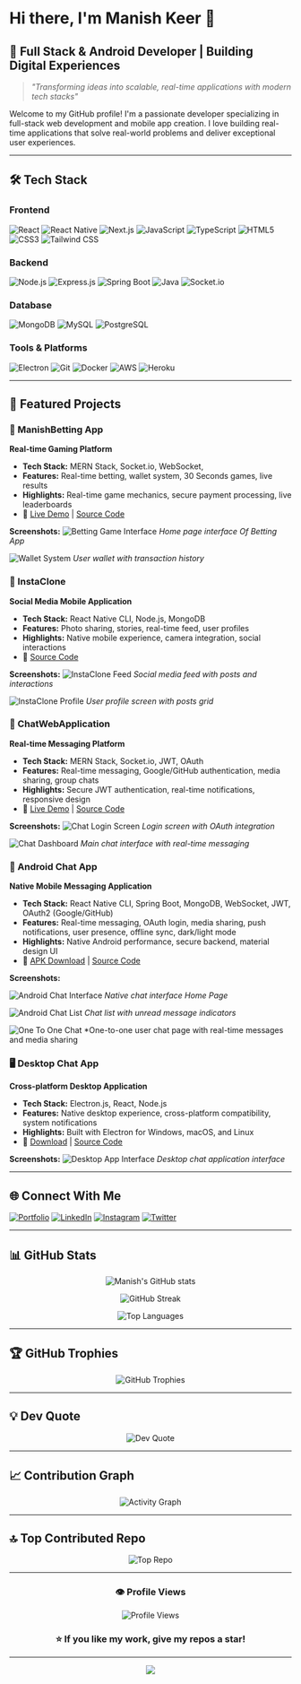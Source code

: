 # Hi there, I'm Manish Keer 👋

## 🚀 Full Stack & Android Developer | Building Digital Experiences

> *"Transforming ideas into scalable, real-time applications with modern tech stacks"*

Welcome to my GitHub profile! I'm a passionate developer specializing in full-stack web development and mobile app creation. I love building real-time applications that solve real-world problems and deliver exceptional user experiences.

---

## 🛠️ Tech Stack

### Frontend
![React](https://img.shields.io/badge/React-20232A?style=for-the-badge&logo=react&logoColor=61DAFB)
![React Native](https://img.shields.io/badge/React_Native-20232A?style=for-the-badge&logo=react&logoColor=61DAFB)
![Next.js](https://img.shields.io/badge/Next.js-000000?style=for-the-badge&logo=nextdotjs&logoColor=white)
![JavaScript](https://img.shields.io/badge/JavaScript-F7DF1E?style=for-the-badge&logo=javascript&logoColor=black)
![TypeScript](https://img.shields.io/badge/TypeScript-007ACC?style=for-the-badge&logo=typescript&logoColor=white)
![HTML5](https://img.shields.io/badge/HTML5-E34F26?style=for-the-badge&logo=html5&logoColor=white)
![CSS3](https://img.shields.io/badge/CSS3-1572B6?style=for-the-badge&logo=css3&logoColor=white)
![Tailwind CSS](https://img.shields.io/badge/Tailwind_CSS-38B2AC?style=for-the-badge&logo=tailwind-css&logoColor=white)

### Backend
![Node.js](https://img.shields.io/badge/Node.js-43853D?style=for-the-badge&logo=node.js&logoColor=white)
![Express.js](https://img.shields.io/badge/Express.js-404D59?style=for-the-badge&logo=express&logoColor=white)
![Spring Boot](https://img.shields.io/badge/Spring_Boot-6DB33F?style=for-the-badge&logo=spring&logoColor=white)
![Java](https://img.shields.io/badge/Java-ED8B00?style=for-the-badge&logo=java&logoColor=white)
![Socket.io](https://img.shields.io/badge/Socket.io-black?style=for-the-badge&logo=socket.io&badgeColor=010101)

### Database
![MongoDB](https://img.shields.io/badge/MongoDB-4EA94B?style=for-the-badge&logo=mongodb&logoColor=white)
![MySQL](https://img.shields.io/badge/MySQL-00000F?style=for-the-badge&logo=mysql&logoColor=white)
![PostgreSQL](https://img.shields.io/badge/PostgreSQL-316192?style=for-the-badge&logo=postgresql&logoColor=white)

### Tools & Platforms
![Electron](https://img.shields.io/badge/Electron-191970?style=for-the-badge&logo=Electron&logoColor=white)
![Git](https://img.shields.io/badge/Git-F05032?style=for-the-badge&logo=git&logoColor=white)
![Docker](https://img.shields.io/badge/Docker-2496ED?style=for-the-badge&logo=docker&logoColor=white)
![AWS](https://img.shields.io/badge/AWS-232F3E?style=for-the-badge&logo=amazon-aws&logoColor=white)
![Heroku](https://img.shields.io/badge/Heroku-430098?style=for-the-badge&logo=heroku&logoColor=white)

---

## 🌟 Featured Projects



### 🎲 ManishBetting App
**Real-time Gaming Platform**
- **Tech Stack:** MERN Stack, Socket.io, WebSocket,
- **Features:** Real-time betting, wallet system, 30 Seconds games, live results
- **Highlights:** Real-time game mechanics, secure payment processing, live leaderboards
- 🔗 [Live Demo](https://manish-bet-app.vercel.app) | [Source Code](https://github.com/Manish-keer19/Betting_App_Frontend)

**Screenshots:**
![Betting Game Interface](./screenshots/betting-game.png)
*Home page interface Of Betting App*

![Wallet System](./screenshots/wallet-system.png)
*User wallet with transaction history*



### 📱 InstaClone
**Social Media Mobile Application**
- **Tech Stack:** React Native CLI, Node.js, MongoDB
- **Features:** Photo sharing, stories, real-time feed, user profiles
- **Highlights:** Native mobile experience, camera integration, social interactions
- 🔗 [Source Code](https://github.com/Manish-keer19/Full_Stack-InstaClone-apk)

**Screenshots:**
![InstaClone Feed](./screenshots/insta-feed.jpg)
*Social media feed with posts and interactions*

![InstaClone Profile](./screenshots/insta-profile.jpg)
*User profile screen with posts grid*



### 💬 ChatWebApplication
**Real-time Messaging Platform**
- **Tech Stack:** MERN Stack, Socket.io, JWT, OAuth
- **Features:** Real-time messaging, Google/GitHub authentication, media sharing, group chats
- **Highlights:** Secure JWT authentication, real-time notifications, responsive design
- 🔗 [Live Demo](https://manishchatapp.vercel.app) | [Source Code](https://github.com/Manish-keer19/chat-web-app)

**Screenshots:**
![Chat Login Screen](./screenshots/chat-login.png)
*Login screen with OAuth integration*

![Chat Dashboard](./screenshots/chat-dashboard.png)
*Main chat interface with real-time messaging*


### 📱 Android Chat App
**Native Mobile Messaging Application**
- **Tech Stack:** React Native CLI, Spring Boot, MongoDB, WebSocket, JWT, OAuth2 (Google/GitHub)
- **Features:** Real-time messaging, OAuth login, media sharing, push notifications, user presence, offline sync, dark/light mode
- **Highlights:** Native Android performance, secure backend, material design UI
- 🔗 [APK Download](https://www.mediafire.com/file/7acyxs5grs88v25/ManishChatApp.apk/file) | [Source Code](https://github.com/Manish-keer19/chatAndroidApp)

**Screenshots:**


![Android Chat Interface](./screenshots/android-chat-interface.jpg)
*Native chat interface Home Page*

![Android Chat List](./screenshots/android-chat-list.jpg)
*Chat list with unread message indicators*

![One To One Chat](./screenshots/One_to_one_chat.jpg)
*One-to-one user chat page with real-time messages and media sharing



### 🖥️ Desktop Chat App
**Cross-platform Desktop Application**
- **Tech Stack:** Electron.js, React, Node.js
- **Features:** Native desktop experience, cross-platform compatibility, system notifications
- **Highlights:** Built with Electron for Windows, macOS, and Linux
- 🔗 [Download](https://github.com/Manish-keer19/chat-web-app/blob/main/README.md) | [Source Code](https://github.com/Manish-keer19/chat-web-app)

**Screenshots:**
![Desktop App Interface](./screenshots/desktop-chat.png)
*Desktop chat application interface*


---

## 🌐 Connect With Me

[![Portfolio](https://img.shields.io/badge/Portfolio-FF5722?style=for-the-badge&logo=todoist&logoColor=white)](https://manish-portfolio19.vercel.app/)
[![LinkedIn](https://img.shields.io/badge/LinkedIn-0077B5?style=for-the-badge&logo=linkedin&logoColor=white)](https://www.linkedin.com/in/manish-keer19/)
[![Instagram](https://img.shields.io/badge/Instagram-E4405F?style=for-the-badge&logo=instagram&logoColor=white)](https://www.instagram.com/manish_keer19/)
[![Twitter](https://img.shields.io/badge/Twitter-1DA1F2?style=for-the-badge&logo=twitter&logoColor=white)](https://x.com/manishkeer_19)

---

## 📊 GitHub Stats

<div align="center">
  
![Manish's GitHub stats](https://github-readme-stats.vercel.app/api?username=Manish-keer19&show_icons=true&theme=radical&hide_border=true&count_private=true)

![GitHub Streak](https://github-readme-streak-stats.herokuapp.com/?user=Manish-keer19&theme=radical&hide_border=true)

![Top Languages](https://github-readme-stats.vercel.app/api/top-langs/?username=Manish-keer19&layout=compact&theme=radical&hide_border=true)

</div>

---
## 🏆 GitHub Trophies

<div align="center">
  
![GitHub Trophies](https://github-profile-trophy.vercel.app/?username=Manish-keer19&theme=radical&no-frame=true&no-bg=true&margin-w=4)

</div>

---

## 💡 Dev Quote

<div align="center">
  
![Dev Quote](https://quotes-github-readme.vercel.app/api?type=horizontal&theme=radical)

</div>

---

## 📈 Contribution Graph

<div align="center">
  
![Activity Graph](https://github-readme-activity-graph.vercel.app/graph?username=Manish-keer19&theme=react-dark&hide_border=true)

</div>

---

## 🔝 Top Contributed Repo

<div align="center">
  
![Top Repo](https://github-contributor-stats.vercel.app/api?username=Manish-keer19&limit=5&theme=radical&combine_all_yearly_contributions=true)

</div>

---

<div align="center">
  
### 👁️ Profile Views
![Profile Views](https://komarev.com/ghpvc/?username=Manish-keer19&color=blueviolet&style=for-the-badge)

### ⭐ If you like my work, give my repos a star!

</div>

---

<div align="center">
  <img src="https://capsule-render.vercel.app/api?type=waving&color=gradient&height=100&section=footer"/>
</div>